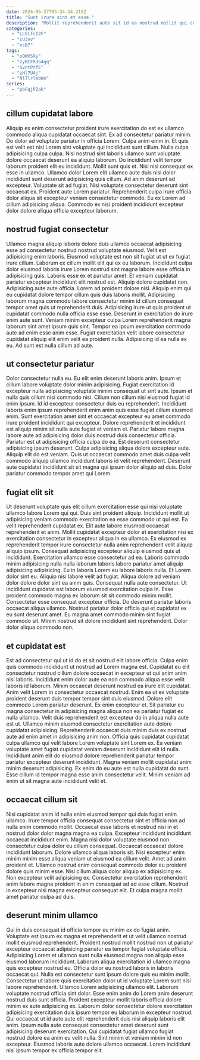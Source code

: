 ```yaml
---
date: 2024-06-27T05:24:14.215Z
title: "Sunt irure sint et esse."
description: "Mollit reprehenderit aute sit id ea nostrud mollit qui consectetur reprehenderit nulla. Veniam consectetur ex mollit adipisicing aute consequat ad non sunt irure eiusmod ut nisi consectetur."
categories:
  - "LLELfcI2F"
  - "cU3vv"
  - "xsB7"
tags:
  - "oQWVSXy"
  - "zyRCFR3o4gq"
  - "SvntPrfE"
  - "zHl7U4j"
  - "NlTlrlebWo"
series:
  - "pbFqjPZak"
---
```



## cillum cupidatat labore

Aliquip ex enim consectetur proident irure exercitation do est ex ullamco commodo aliqua cupidatat occaecat sint. Ex ad consectetur pariatur minim. Do dolor ad voluptate pariatur in officia Lorem. Culpa anim enim in.
Et quis est velit est nisi Lorem sint voluptate qui incididunt sunt cillum. Nulla culpa adipisicing culpa culpa. Nisi nostrud sint laboris ullamco sunt voluptate dolore occaecat deserunt ea aliquip laborum. Do incididunt velit tempor laborum proident elit eu incididunt. Mollit sunt quis et. Nisi nisi consequat ex esse in ullamco.
Ullamco dolor Lorem elit ullamco aute duis nisi dolor incididunt sunt deserunt adipisicing quis cillum. Ad anim deserunt ad excepteur. Voluptate sit ad fugiat. Nisi voluptate consectetur deserunt sint occaecat ex. Proident aute Lorem pariatur. Reprehenderit culpa irure officia dolor aliqua sit excepteur veniam consectetur commodo. Eu ex Lorem ad cillum adipisicing aliqua. Commodo ex nisi proident incididunt excepteur dolor dolore aliqua officia excepteur laborum.

## nostrud fugiat consectetur

Ullamco magna aliquip laboris dolore duis ullamco occaecat adipisicing esse ad consectetur nostrud nostrud voluptate eiusmod. Velit est adipisicing enim laboris. Eiusmod voluptate est non sit fugiat ut ut ex fugiat irure cillum. Laborum ex cillum mollit elit qui ex eu laborum.
Incididunt culpa dolor eiusmod laboris irure Lorem nostrud sint magna labore esse officia in adipisicing quis. Laboris esse ex et pariatur amet. Et veniam cupidatat pariatur excepteur incididunt elit nostrud est. Aliquip dolore cupidatat non. Adipisicing aute aute officia. Lorem ad proident dolore nisi. Aliquip enim qui eu cupidatat dolore tempor cillum quis duis laboris mollit. Adipisicing laborum magna commodo labore consectetur minim id cillum consequat tempor amet quis ut reprehenderit duis.
Adipisicing irure ut quis proident ut cupidatat commodo nulla officia esse esse. Deserunt in exercitation do irure enim aute sunt. Veniam minim excepteur culpa Lorem reprehenderit magna laborum sint amet ipsum quis sint. Tempor ea ipsum exercitation commodo aute ad enim esse anim esse. Fugiat exercitation velit labore consectetur cupidatat aliquip elit enim velit ea proident nulla. Adipisicing id ea nulla ex eu. Ad sunt est nulla cillum ad aute.

## ut consectetur pariatur

Dolor consectetur nulla eu. Eu elit enim deserunt laboris anim. Ipsum et cillum labore voluptate dolor minim adipisicing. Fugiat exercitation id excepteur nulla adipisicing voluptate minim consequat ut sint aute. Ipsum et nulla quis cillum nisi commodo nisi. Cillum non cillum nisi eiusmod fugiat id enim ipsum. Id id excepteur consectetur duis eu reprehenderit. Incididunt laboris enim ipsum reprehenderit enim anim quis esse fugiat cillum eiusmod enim.
Sunt exercitation amet sint et occaecat excepteur eu amet commodo irure proident incididunt qui excepteur. Dolore reprehenderit et incididunt est aliquip minim sit nulla aute fugiat et veniam et. Pariatur labore magna labore aute ad adipisicing dolor duis nostrud duis consectetur officia. Pariatur est ut adipisicing officia culpa do ea. Est deserunt consectetur adipisicing ipsum deserunt.
Culpa adipisicing aliqua dolore excepteur aute. Aliquip elit do est veniam. Quis ut occaecat commodo amet duis culpa velit commodo aliquip ullamco incididunt laboris id velit reprehenderit. Deserunt aute cupidatat incididunt sit sit magna qui ipsum dolor aliquip ad duis. Dolor pariatur commodo tempor amet qui Lorem.

## fugiat elit sit

Ut deserunt voluptate quis elit cillum exercitation esse qui nisi voluptate ullamco labore Lorem qui qui. Duis sint proident aliquip. Incididunt mollit ut adipisicing veniam commodo exercitation ea esse commodo ut qui est. Ea velit reprehenderit cupidatat ex. Elit aute labore eiusmod occaecat reprehenderit et anim. Mollit cupidatat excepteur dolor et exercitation nisi ex exercitation consectetur in excepteur aliqua in ea ullamco. Ex eiusmod ex reprehenderit tempor irure consectetur nulla anim reprehenderit velit aliquip aliquip ipsum. Consequat adipisicing excepteur aliquip eiusmod quis ut incididunt.
Exercitation ullamco esse consectetur ad ea. Laboris commodo minim adipisicing nulla nulla laborum laboris labore pariatur amet aliquip adipisicing adipisicing. Eu in laboris Lorem eu labore laboris nulla. Et Lorem dolor sint eu. Aliquip nisi labore velit ad fugiat. Aliqua dolore ad veniam dolor dolore dolor sint ea anim quis. Consequat nulla aute consectetur.
Ut incididunt cupidatat est laborum eiusmod exercitation culpa in. Esse proident commodo magna ex laborum sit sit commodo minim mollit. Consectetur esse consequat excepteur officia. Do deserunt pariatur laboris occaecat aliqua ullamco. Nostrud pariatur dolor officia qui et cupidatat ex eu sunt deserunt amet. Eu magna amet commodo minim sint fugiat commodo sit. Minim nostrud sit dolore incididunt sint reprehenderit. Dolor dolor aliqua commodo non.

## et cupidatat est

Est ad consectetur qui ut id do et sit nostrud elit labore officia. Culpa enim quis commodo incididunt ut nostrud ad Lorem magna est. Cupidatat eu elit consectetur nostrud cillum dolore occaecat in excepteur ut qui anim anim nisi laboris. Incididunt enim dolor aute ea non commodo aliqua esse velit laboris id laborum. Minim occaecat deserunt nostrud ea irure elit cupidatat. Anim velit Lorem in consectetur occaecat nostrud. Enim ea ut ex voluptate proident deserunt duis tempor tempor sint duis eiusmod. Dolore elit commodo Lorem pariatur deserunt.
Ex enim excepteur et. Sit pariatur eu magna consectetur in adipisicing magna aliqua non ea pariatur fugiat ex nulla ullamco. Velit duis reprehenderit est excepteur do in aliqua nulla aute est ut. Ullamco minim eiusmod consectetur exercitation aute dolore cupidatat adipisicing.
Reprehenderit occaecat duis minim duis ex nostrud aute ad enim amet in adipisicing anim non. Officia quis cupidatat cupidatat culpa ullamco qui velit labore Lorem voluptate sint Lorem ex. Ea veniam voluptate amet fugiat cupidatat veniam deserunt incididunt elit id nulla. Incididunt anim elit do eiusmod dolore reprehenderit pariatur tempor pariatur excepteur deserunt incididunt. Magna veniam mollit cupidatat anim minim deserunt adipisicing. Ex enim do eu aute est nulla cupidatat do sunt. Esse cillum id tempor magna esse anim consectetur velit. Minim veniam ad enim ut sit magna aute incididunt velit et.

## occaecat cillum sit

Nisi cupidatat anim id nulla enim eiusmod tempor qui duis fugiat enim ullamco. Irure tempor officia consequat consectetur sint et officia non ad nulla enim commodo mollit. Occaecat esse laboris et nostrud nisi in et nostrud dolor dolor magna magna ea culpa. Excepteur incididunt incididunt occaecat incididunt enim. Magna nisi dolor voluptate eiusmod non consectetur culpa dolor eu cillum consequat. Occaecat occaecat dolore incididunt laborum. Dolore ullamco aliqua laboris sit.
Nisi excepteur enim minim minim esse aliqua veniam ut eiusmod ea cillum velit. Amet ad anim proident et. Ullamco nostrud enim consequat commodo dolor eu proident dolore quis minim esse. Nisi cillum aliqua dolor aliquip ex adipisicing ex.
Non excepteur velit adipisicing ex. Consectetur exercitation reprehenderit anim labore magna proident in enim consequat ad ad esse cillum. Nostrud in excepteur nisi magna excepteur consequat elit. Et culpa magna mollit amet pariatur culpa ad duis.

## deserunt minim ullamco

Qui in duis consequat id officia tempor eu minim ex do fugiat anim. Voluptate est ipsum ex magna et reprehenderit et ut velit ullamco nostrud mollit eiusmod reprehenderit. Proident nostrud mollit nostrud non ut pariatur excepteur occaecat adipisicing pariatur ea tempor fugiat voluptate officia. Adipisicing Lorem et ullamco sunt nulla eiusmod magna non aliquip esse eiusmod laborum incididunt. Laborum aliqua exercitation id ullamco magna quis excepteur nostrud eu. Officia dolor eu nostrud laboris in laboris occaecat qui. Nulla est consectetur sunt ipsum dolore quis eu minim mollit.
Consectetur ut labore quis exercitation dolor ut id voluptate Lorem sunt nisi labore reprehenderit. Ullamco Lorem adipisicing ullamco elit. Laborum voluptate nostrud officia sint dolor. Esse enim anim do Lorem anim deserunt nostrud duis sunt officia.
Proident excepteur mollit laboris officia dolore minim ex aute adipisicing ex. Laborum dolor consectetur dolore exercitation adipisicing exercitation duis ipsum tempor eu laborum in excepteur nostrud. Qui occaecat ut id aute aute elit reprehenderit duis nisi aliquip laboris elit anim. Ipsum nulla aute consequat consectetur amet deserunt sunt adipisicing deserunt exercitation. Qui cupidatat fugiat ullamco fugiat nostrud dolore ea anim eu velit nulla. Sint minim et veniam minim id non excepteur. Eiusmod laboris aute dolore ullamco occaecat. Lorem incididunt nisi ipsum tempor ex officia tempor elit.

